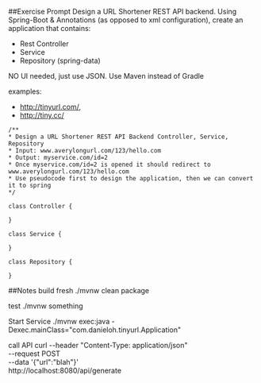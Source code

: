 
##Exercise Prompt
Design a URL Shortener REST API backend. Using Spring-Boot  &  Annotations (as opposed to xml configuration), create an application that contains:

- Rest Controller 
- Service
- Repository (spring-data)

NO UI needed, just use JSON.
Use Maven instead of Gradle

examples: 
- http://tinyurl.com/, 
- http://tiny.cc/

```
/**
* Design a URL Shortener REST API Backend Controller, Service, Repository
* Input: www.averylongurl.com/123/hello.com
* Output: myservice.com/id=2
* Once myservice.com/id=2 is opened it should redirect to  www.averylongurl.com/123/hello.com
* Use pseudocode first to design the application, then we can convert it to spring
*/
 
class Controller {
 
}
 
class Service {
 
}
 
class Repository {
 
}

```

##Notes
build fresh
./mvnw clean package

test
./mvnw something

Start Service
./mvnw exec:java -Dexec.mainClass="com.danieloh.tinyurl.Application"

call API
curl --header "Content-Type: application/json" \
  --request POST \
  --data '{"url":"blah"}' \
  http://localhost:8080/api/generate